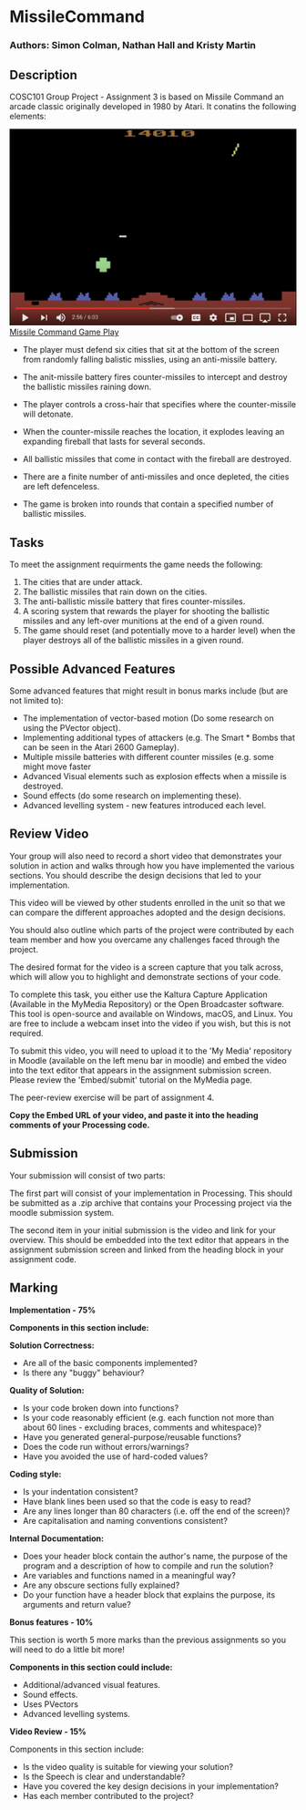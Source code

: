 # MissileCommand  
### Authors: Simon Colman, Nathan Hall and Kristy Martin

## Description
COSC101 Group Project - Assignment 3 is based on Missile Command an arcade classic originally developed in 1980 by Atari. It conatins the following elements:

![Link to Youtube of original Atari Missile Command Game Play](data/missileCommand1980.png)
[Missile Command Game Play](https://www.youtube.com/embed/uJijGLGHRTE "Original 1980 Missile Command.")


* The player must defend six cities that sit at the bottom of the screen from randomly falling balistic misslies, using an anti-missile battery. 

* The anit-missile battery fires counter-missiles to intercept and destroy the ballistic missiles raining down. 

* The player controls a cross-hair that specifies where the counter-missile will detonate. 

* When the counter-missile reaches the location, it explodes leaving an expanding fireball that lasts for several seconds.

* All ballistic missiles that come in contact with the fireball are destroyed. 

* There are a finite number of anti-missiles and once depleted, the cities are left defenceless. 

* The game is broken into rounds that contain a specified number of ballistic missiles.

## Tasks
To meet the assignment requirments the game needs the following:

1) The cities that are under attack.
2) The ballistic missiles that rain down on the cities.
3) The anti-ballistic missile battery that fires counter-missiles.
4) A scoring system that rewards the player for shooting the ballistic missiles and any left-over munitions at the end of a given round.
5) The game should reset (and potentially move to a harder level) when the player destroys all of the ballistic missiles in a given round.

## Possible Advanced Features
Some advanced features that might result in bonus marks include (but are not limited to):

* The implementation of vector-based motion (Do some research on using the PVector object).
* Implementing additional types of attackers (e.g. The Smart * Bombs that can be seen in the Atari 2600 Gameplay).
* Multiple missile batteries with different counter missiles (e.g. some might move faster
* Advanced Visual elements such as explosion effects when a missile is destroyed.
* Sound effects (do some research on implementing these).
* Advanced levelling system - new features introduced each level.

## Review Video
Your group will also need to record a short video that demonstrates your solution in action and walks through how you have implemented the various sections. You should describe the design decisions that led to your implementation. 

This video will be viewed by other students enrolled in the unit so that we can compare the different approaches adopted and the design decisions. 

You should also outline which parts of the project were contributed by each team member and how you overcame any challenges faced through the project. 

The desired format for the video is a screen capture that you talk across, which will allow you to highlight and demonstrate sections of your code. 

To complete this task, you either use the Kaltura Capture Application (Available in the MyMedia Repository) or the Open Broadcaster software. This tool is open-source and available on Windows, macOS, and Linux. You are free to include a webcam inset into the video if you wish, but this is not required.

To submit this video, you will need to upload it to the 'My Media' repository in Moodle (available on the left menu bar in moodle) and embed the video into the text editor that appears in the assignment submission screen. Please review the 'Embed/submit' tutorial on the MyMedia page.

The peer-review exercise will be part of assignment 4.

**Copy the Embed URL of your video, and paste it into the heading comments of your Processing code.**

## Submission
Your submission will consist of two parts:

The first part will consist of your implementation in Processing. This should be submitted as a .zip archive that contains your Processing project via the moodle submission system.

The second item in your initial submission is the video and link for your overview. This should be embedded into the text editor that appears in the assignment submission screen and linked from the heading block in your assignment code.

## Marking

**Implementation - 75%**

**Components in this section include:**

**Solution Correctness:**
* Are all of the basic components implemented?
* Is there any "buggy" behaviour?

**Quality of Solution:**
* Is your code broken down into functions?
* Is your code reasonably efficient (e.g. each function not more than about 60 lines - excluding braces, comments and whitespace)?
* Have you generated general-purpose/reusable functions?
* Does the code run without errors/warnings?
* Have you avoided the use of hard-coded values?

**Coding style:**

* Is your indentation consistent?
* Have blank lines been used so that the code is easy to read?
* Are any lines longer than 80 characters (i.e. off the end of the screen)? 
* Are capitalisation and naming conventions consistent?

**Internal Documentation:**

* Does your header block contain the author's name, the purpose of the program and a description of how to compile and run the solution?
* Are variables and functions named in a meaningful way?
* Are any obscure sections fully explained?
* Do your function have a header block that explains the purpose, its arguments and return value?

**Bonus features - 10%**

This section is worth 5 more marks than the previous assignments so you will need to do a little bit more!

**Components in this section could include:** 

* Additional/advanced visual features.
* Sound effects.
* Uses PVectors
* Advanced levelling systems.

**Video Review - 15%**

Components in this section include:

* Is the video quality is suitable for viewing your solution?
* Is the Speech is clear and understandable?
* Have you covered the key design decisions in your implementation?
* Has each member contributed to the project?
